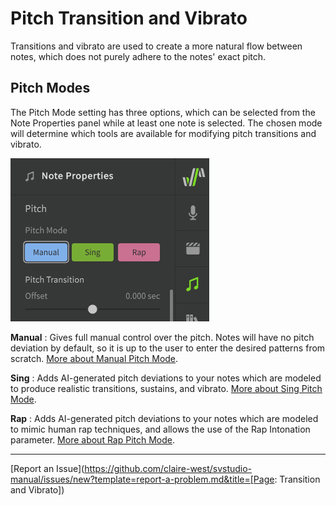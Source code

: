 # Pitch Transition and Vibrato

Transitions and vibrato are used to create a more natural flow between notes, which does not purely adhere to the notes' exact pitch.

## Pitch Modes

The Pitch Mode setting has three options, which can be selected from the Note Properties panel while at least one note is selected. The chosen mode will determine which tools are available for modifying pitch transitions and vibrato.

![Pitch Mode settings](../img/note-properties/pitch-modes.png)

**Manual**
: Gives full manual control over the pitch. Notes will have no pitch deviation by default, so it is up to the user to enter the desired patterns from scratch. [More about Manual Pitch Mode](../advanced/pitch-mode-manual.md).

**Sing**
: Adds AI-generated pitch deviations to your notes which are modeled to produce realistic transitions, sustains, and vibrato. [More about Sing Pitch Mode](../ai-functions/pitch-mode-sing.md).

**Rap**
: Adds AI-generated pitch deviations to your notes which are modeled to mimic human rap techniques, and allows the use of the Rap Intonation parameter. [More about Rap Pitch Mode](../ai-functions/pitch-mode-rap.md).

---

[Report an Issue](https://github.com/claire-west/svstudio-manual/issues/new?template=report-a-problem.md&title=[Page: Transition and Vibrato])